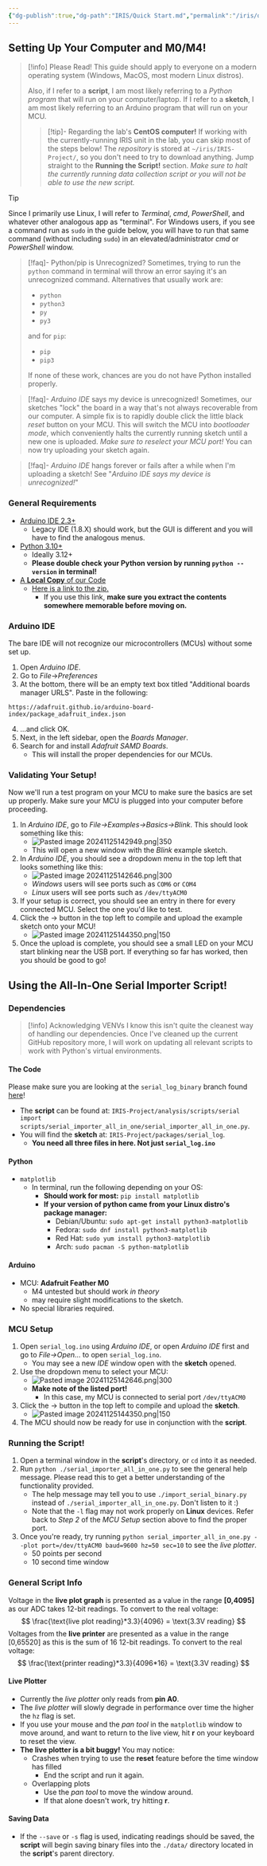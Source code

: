 ```yaml
---
{"dg-publish":true,"dg-path":"IRIS/Quick Start.md","permalink":"/iris/quick-start/","noteIcon":"","created":"2024-11-06T15:07:28.124-08:00","updated":"2024-11-25T16:09:07.254-08:00"}
---
```


## Setting Up Your Computer and M0/M4!

> [!info] Please Read!
> This guide should apply to everyone on a modern operating system (Windows, MacOS, most modern Linux distros).
> 
> Also, if I refer to a **script**, I am most likely referring to a *Python program* that will run on your computer/laptop. If I refer to a **sketch**, I am most likely referring to an Arduino program that will run on your MCU.
>
> > [!tip]- Regarding the lab's **CentOS computer!**
> > If working with the currently-running IRIS unit in the lab, you can skip most of the steps below! The *repository* is stored at `~/iris/IRIS-Project/`, so you don't need to try to download anything. Jump straight to the **Running the Script!** section. *Make sure to halt the currently running data collection script or you will not be able to use the new script.*
> 


> [!tip] 
> Since I primarily use Linux, I will refer to *Terminal*, *cmd*, *PowerShell*, and whatever other analogous app as "terminal". For Windows users, if you see a command run as `sudo` in the guide below, you will have to run that same command (without including `sudo`) in an elevated/administrator *cmd* or *PowerShell* window. 

> [!faq]- Python/pip is Unrecognized?
> Sometimes, trying to run the `python` command in terminal will throw an error saying it's an unrecognized command. Alternatives that usually work are:
> - `python`
> - `python3`
> - `py`
> - `py3`
>
> and for `pip`:
> - `pip`
> - `pip3`
> 
> If none of these work, chances are you do not have Python installed properly. 

> [!faq]- *Arduino IDE* says my device is unrecognized! 
> Sometimes, our sketches "lock" the board in a way that's not always recoverable from our computer. A simple fix is to rapidly double click the little black *reset* button on your MCU. This will switch the MCU into *bootloader mode*, which conveniently halts the currently running sketch until a new one is uploaded. *Make sure to reselect your MCU port!* You can now try uploading your sketch again. 

> [!faq]- *Arduino IDE* hangs forever or fails after a while when I'm uploading a sketch!
> See "*Arduino IDE says my device is unrecognized!*"

### General Requirements
- [Arduino IDE 2.3+](https://www.arduino.cc/en/software)
	- Legacy IDE (1.8.X) should work, but the GUI is different and you will have to find the analogous menus.
- [Python 3.10+](https://www.python.org/downloads/)
	- Ideally 3.12+
	- **Please double check your Python version by running `python --version` in terminal!**
- [A **Local Copy** of our Code](https://github.com/IRIS-Digital-Dosimeter/IRIS-Project/tree/serial_log_binary)
	- [Here is a link to the zip.](https://github.com/IRIS-Digital-Dosimeter/IRIS-Project/archive/refs/heads/serial_log_binary.zip) 
		- If you use this link, **make sure you extract the contents somewhere memorable before moving on.**
### Arduino IDE 
The bare IDE will not recognize our microcontrollers (MCUs) without some set up. 
1. Open *Arduino IDE*.
2. Go to *File*->*Preferences*
3. At the bottom, there will be an empty text box titled "Additional boards manager URLS". Paste in the following:
```
https://adafruit.github.io/arduino-board-index/package_adafruit_index.json
```
4. ...and click OK.
5. Next, in the left sidebar, open the *Boards Manager*.
6. Search for and install *Adafruit SAMD Boards*.
	- This will install the proper dependencies for our MCUs.

### Validating Your Setup!
Now we'll run a test program on your MCU to make sure the basics are set up properly. Make sure your MCU is plugged into your computer before proceeding.
1. In *Arduino IDE*, go to *File->Examples->Basics->Blink*. This should look something like this:
	- ![Pasted image 20241125142949.png|350](/img/user/00%20-%20System/09%20-%20External%20Attachments/Pasted%20image%2020241125142949.png)
	- This will open a new window with the *Blink* example sketch.
2. In *Arduino IDE*, you should see a dropdown menu in the top left that looks something like this:
	- ![Pasted image 20241125142646.png|300](/img/user/00%20-%20System/09%20-%20External%20Attachments/Pasted%20image%2020241125142646.png)
	- *Windows* users will see ports such as `COM6` or `COM4`
	- *Linux* users will see ports such as `/dev/ttyACM0`
1. If your setup is correct, you should see an entry in there for every connected MCU. Select the one you'd like to test.
2. Click the -> button in the top left to compile and upload the example sketch onto your MCU!
	- ![Pasted image 20241125144350.png|150](/img/user/00%20-%20System/09%20-%20External%20Attachments/Pasted%20image%2020241125144350.png)
3. Once the upload is complete, you should see a small LED on your MCU start blinking near the USB port. If everything so far has worked, then you should be good to go!


## Using the All-In-One Serial Importer Script!

### Dependencies

> [!info] Acknowledging VENVs
> I know this isn't quite the cleanest way of handling our dependencies. Once I've cleaned up the current GitHub repository more, I will work on updating all relevant scripts to work with Python's virtual environments.
#### The Code 
Please make sure you are looking at the `serial_log_binary` branch found [here](https://github.com/IRIS-Digital-Dosimeter/IRIS-Project/tree/serial_log_binary)!
- The **script** can be found at: `IRIS-Project/analysis/scripts/serial import scripts/serial_importer_all_in_one/serial_importer_all_in_one.py`.
- You will find the **sketch** at: `IRIS-Project/packages/serial_log`.
	- **You need all three files in here. Not just `serial_log.ino`**
#### Python
- `matplotlib`
	- In terminal, run the following depending on your OS:
		- **Should work for most:** `pip install matplotlib`
		- **If your version of python came from your Linux distro's package manager:**
			- Debian/Ubuntu: `sudo apt-get install python3-matplotlib`
			- Fedora: `sudo dnf install python3-matplotlib`
			- Red Hat: `sudo yum install python3-matplotlib`
			- Arch: `sudo pacman -S python-matplotlib`
#### Arduino
- MCU: **Adafruit Feather M0**
	- M4 untested but should work *in theory*
	- may require slight modifications to the sketch.
- No special libraries required.

### MCU Setup
1. Open `serial_log.ino` using *Arduino IDE*, or open *Arduino IDE* first and go to *File->Open...* to open `serial_log.ino`.
	- You may see a new *IDE* window open with the **sketch** opened. 
2. Use the dropdown menu to select your MCU:
	- ![Pasted image 20241125142646.png|300](/img/user/00%20-%20System/09%20-%20External%20Attachments/Pasted%20image%2020241125142646.png)
	- **Make note of the listed port!**
		- In this case, my MCU is connected to serial port `/dev/ttyACM0`
3. Click the -> button in the top left to compile and upload the **sketch**.
	- ![Pasted image 20241125144350.png|150](/img/user/00%20-%20System/09%20-%20External%20Attachments/Pasted%20image%2020241125144350.png)
4. The MCU should now be ready for use in conjunction with the **script**.
### Running the Script!
1. Open a terminal window in the **script**'s directory, or `cd` into it as needed.
2. Run `python ./serial_importer_all_in_one.py` to see the general help message. Please read this to get a better understanding of the functionality provided.
	- The help message may tell you to use `./import_serial_binary.py` instead of `./serial_importer_all_in_one.py`. Don't listen to it :)
	- Note that the `-l` flag may not work properly on **Linux** devices. Refer back to *Step 2* of the *MCU Setup* section above to find the proper port.
3. Once you're ready, try running `python serial_importer_all_in_one.py --plot port=/dev/ttyACM0 baud=9600 hz=50 sec=10` to see the *live plotter*.
	- 50 points per second
	- 10 second time window
### General Script Info
Voltage in the **live plot graph** is presented as a value in the range **[0,4095]** as our ADC takes 12-bit readings. To convert to the real voltage:
$$
\frac{\text{live plot reading}*3.3}{4096} = \text{3.3V reading}
$$
Voltages from the **live printer** are presented as a value in the range [0,65520] as this is the sum of 16 12-bit readings. To convert to the real voltage:
$$
\frac{\text{printer reading}*3.3}{4096*16} = \text{3.3V reading}
$$
#### Live Plotter
- Currently the *live plotter* only reads from **pin A0**.
- The *live plotter* will slowly degrade in performance over time the higher the `hz` flag is set.
- If you use your mouse and the *pan tool* in the `matplotlib` window to move around, and want to return to the live view, hit **r** on your keyboard to reset the view.
- **The live plotter is a bit buggy!** You may notice:
	- Crashes when trying to use the **reset** feature before the time window has filled
		- End the script and run it again.
	- Overlapping plots
		- Use the *pan tool* to move the window around.
		- If that alone doesn't work, try hitting **r**.

#### Saving Data
- If the `--save` or `-s` flag is used, indicating readings should be saved, the **script** will begin saving binary files into the `./data/` directory located in the **script**'s parent directory.